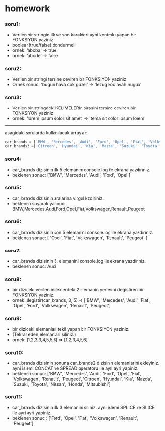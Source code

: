 # homework

### soru1: 
- Verilen bir stringin ilk ve son karakteri ayni kontrolu yapan bir FONKSIYON yaziniz
- boolean(true/false) dondurmeli
- ornek: 'abcba' -> true
- ornek: 'abcde' -> false


### soru2: 
- Verilen bir stringi tersine ceviren bir FONKSIYON yaziniz
- Ornek sonuc: 'bugun hava cok guzel' -> 'lezug koc avah nugub'

### soru3:
- Verilen bir stringdeki KELIMELERIn sirasini tersine ceviren bir FONKSIYON yaziniz
- ornek: 'lorem ipsum dolor sit amet' -> 'tema sit dolor ipsum lorem'


----------

asagidaki sorularda kullanilacak arraylar:
```javascript
car_brands = ['BMW', 'Mercedes', 'Audi', 'Ford', 'Opel', 'Fiat', 'Volkswagen', 'Renault', 'Peugeot']
car_brands2 =['Citroen', 'Hyundai', 'Kia', 'Mazda', 'Suzuki', 'Toyota', 'Nissan', 'Honda', 'Mitsubishi'];
```


### soru4:
- car_brands dizisinin ilk 5 elemanını console.log ile ekrana yazdırınız.
- beklenen sonuc: ['BMW', 'Mercedes', 'Audi', 'Ford', 'Opel']

### soru5:
- car_brands dizisinin aralarina virgul kzdiriniz.
- beklenen soyarak yaonuc: BMW,Mercedes,Audi,Ford,Opel,Fiat,Volkswagen,Renault,Peugeot

### soru6:
- car_brands dizisinin son 5 elemanini console.log ile ekrana yazdiriniz.
- beklenen sonuc: [ 'Opel', 'Fiat', 'Volkswagen', 'Renault', 'Peugeot' ]

### soru7:
- car_brands dizisinin 3. elemanini console.log ile ekrana yazdiriniz.
- beklenen sonuc: Audi

### soru8:
- bir dizideki verilen indexlerdeki 2 elemanin yerlerini degistiren bir FONKSIYON yaziniz.
- ornek: degistir(car_brands, 3, 5) => ['BMW', 'Mercedes', 'Audi', 'Fiat', 'Opel', 'Ford', 'Volkswagen', 'Renault', 'Peugeot']

### soru9:
- bir dizideki elemanlari tekil yapan bir FONKSIYON yaziniz.
- (Tekrar eden elemanlari siliniz.)
- ornek: [1,2,3,3,4,5,5,6] => [1,2,3,4,5,6]

### soru10:
- car_brands dizisinin sonuna car_brands2 dizisinin elemanlarini ekleyiniz. ayni islemi CONCAT ve SPREAD operatoru ile ayri ayri yapiniz.
- beklenen sonuc: ['BMW', 'Mercedes', 'Audi', 'Ford', 'Opel', 'Fiat', 'Volkswagen', 'Renault', 'Peugeot', 'Citroen', 'Hyundai', 'Kia', 'Mazda', 'Suzuki', 'Toyota', 'Nissan', 'Honda', 'Mitsubishi']

### soru11:
- car_brands dizisinin ilk 3 elemanini siliniz. ayni islemi SPLICE ve SLICE ile ayri ayri yapiniz.
- beklenen sonuc : ['Ford', 'Opel', 'Fiat', 'Volkswagen', 'Renault', 'Peugeot']

